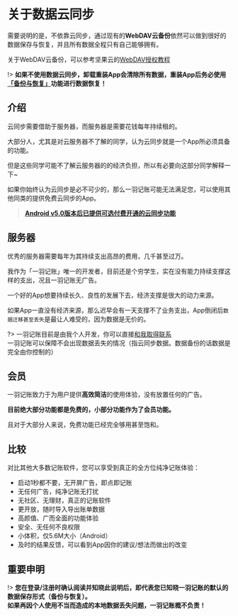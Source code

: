 # 关于数据云同步

需要说明的是，不依靠云同步，通过现有的**WebDAV云备份**依然可以做到很好的数据保存与恢复，并且所有数据全程只有自己能够拥有。

关于WebDAV云备份，可以参考坚果云的[WebDAV授权教程](http://help.jianguoyun.com/?p=2064)

!> **如果不使用数据云同步，卸载重装App会清除所有数据，重装App后务必使用[「备份与恢复」](doc/data-manage/data-backup.md)功能进行数据恢复！**

## 介绍

云同步需要借助于服务器，而服务器是需要花钱每年持续租的。

大部分人，尤其是对云服务器不了解的同学，认为云同步就是一个App所必须具备的功能。

但是这些同学可能不了解云服务器的的经济负担，所以有必要向这部分同学解释一下~

如果你始终认为云同步是必不可少的，那么一羽记账可能无法满足您，可以使用其他同类的提供免费云同步的App。

>  [**Android v5.0版本后已提供可选付费开通的云同步功能**](doc/other/about-sync.md)

## 服务器

优秀的服务器需要每年为其持续支出高昂的费用，几千甚至过万。

我作为「一羽记账」唯一的开发者，目前还是个穷学生，实在没有能力持续支撑这样的支出，况且一羽记账无广告。

一个好的App想要持续长久、良性的发展下去，经济支撑是很大的动力来源。

如果App一直没有经济来源，那么迟早会有一天支撑不了业务支出，App倒闭后`数据迁移甚至丢失`是最让人难受的，因为数据是无价的。

?> 一羽记账目前是由我个人开发，你可以直接[和我取得联系](doc/other/contact.md)<br>一羽记账可以保障不会出现数据丢失的情况（指云同步数据。数据备份的话数据是完全由你控制的）

## 会员

一羽记账致力于为用户提供**高效简洁**的使用体验，没有放置任何的广告。

**目前绝大部分功能都是免费的，小部分功能作为了会员功能。**

且对于大部分人来说，免费功能已经完全够用甚至饱和。

## 比较

对比其他大多数记账软件，您可以享受到真正的全方位纯净记账体验：

- 启动1秒都不要，无开屏广告，即点即记账
- 无任何广告，纯净记账无打扰
- 无社区、无理财，真正的记账软件
- 更开放，随时导入导出账单数据
- 高颜值、广而全面的功能体验
- 安全、无任何不良权限
- 小体积，仅5.6M大小（Android）
- 及时的结果反馈，可以看到App因你的建议/想法而做出的改变

## 重要申明

!> **您在登录/注册时确认阅读并知晓此说明后，即代表您已知晓一羽记账的默认的数据保存形式（备份与恢复）。<br>如果再因个人使用不当而造成的本地数据丢失问题，一羽记账概不负责！**